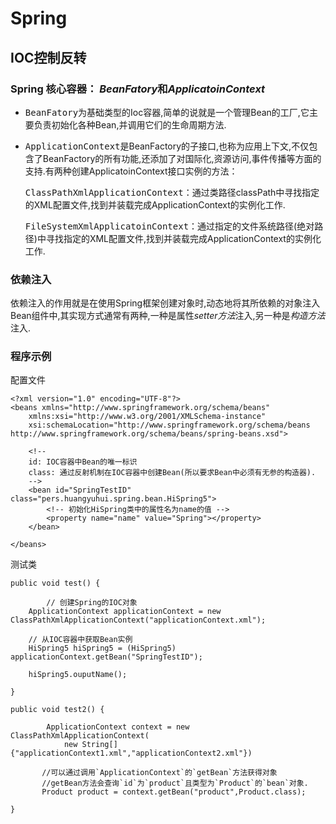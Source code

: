 # Spring
## IOC控制反转
### Spring 核心容器： *BeanFatory*和*ApplicatoinContext*

- <kbd>BeanFatory</kbd>为基础类型的Ioc容器,简单的说就是一个管理Bean的工厂,它主要负责初始化各种Bean,并调用它们的生命周期方法.

- <kbd>ApplicationContext</kbd>是BeanFactory的子接口,也称为应用上下文,不仅包含了BeanFactory的所有功能,还添加了对国际化,资源访问,事件传播等方面的支持.有两种创建ApplicatoinContext接口实例的方法：

     <kbd>ClassPathXmlApplicationContext</kbd>：通过类路径classPath中寻找指定的XML配置文件,找到并装载完成ApplicationContext的实例化工作.

     <kbd>FileSystemXmlApplicatoinContext</kbd>：通过指定的文件系统路径(绝对路径)中寻找指定的XML配置文件,找到并装载完成ApplicationContext的实例化工作.


### 依赖注入
依赖注入的作用就是在使用Spring框架创建对象时,动态地将其所依赖的对象注入Bean组件中,其实现方式通常有两种,一种是属性*setter方法*注入,另一种是*构造方法*注入.


### 程序示例

配置文件
```
<?xml version="1.0" encoding="UTF-8"?>
<beans xmlns="http://www.springframework.org/schema/beans"
	xmlns:xsi="http://www.w3.org/2001/XMLSchema-instance"
	xsi:schemaLocation="http://www.springframework.org/schema/beans http://www.springframework.org/schema/beans/spring-beans.xsd">
	
	<!--
	id: IOC容器中Bean的唯一标识
	class: 通过反射机制在IOC容器中创建Bean(所以要求Bean中必须有无参的构造器).
	-->
	<bean id="SpringTestID" class="pers.huangyuhui.spring.bean.HiSpring5">
		<!-- 初始化HiSpring类中的属性名为name的值 -->
		<property name="name" value="Spring"></property>
	</bean>

</beans>
```
测试类
```
public void test() {
		
        // 创建Spring的IOC对象
	ApplicationContext applicationContext = new ClassPathXmlApplicationContext("applicationContext.xml");

	// 从IOC容器中获取Bean实例
	HiSpring5 hiSpring5 = (HiSpring5) applicationContext.getBean("SpringTestID");
        
	hiSpring5.ouputName();

}

public void test2() {
		
        ApplicationContext context = new ClassPathXmlApplicationContext(
            new String[]{"applicationContext1.xml","applicationContext2.xml"})

       //可以通过调用`ApplicationContext`的`getBean`方法获得对象
       //getBean方法会查询`id`为`product`且类型为`Product`的`bean`对象.
       Product product = context.getBean("product",Product.class);

}

```	
